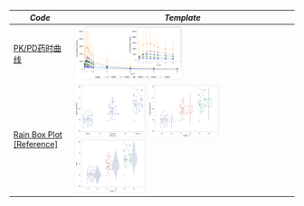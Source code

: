 |*Code*|*Template*|
| ------------- | ------------- |
|[PK/PD药时曲线](/Graphics/Nested.sas)|<img src="/Graphics/Pictures/Nested.png" style="width:50%; height:50%"/>|
|[Rain Box Plot](/Graphics/Rainbox.sas) [[Reference]](/Graphics/Documents/PRE_DV03.pdf)|<img src="/Graphics/Pictures/rainbox/rainbox1.png" style="width:33%; height:33%"/> <img src="/Graphics/Pictures/rainbox/rainbox2.png" style="width:33%; height:33%"/> <img src="/Graphics/Pictures/rainbox/rainbox3.png" style="width:33%; height:33%"/>|


